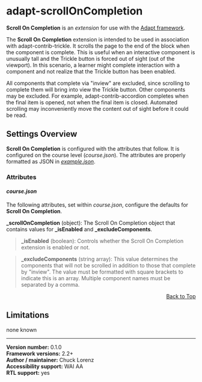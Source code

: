 # adapt-scrollOnCompletion

**Scroll On Completion** is an *extension* for use with the [Adapt framework](https://github.com/adaptlearning/adapt_framework). 

The **Scroll On Completion** extension is intended to be used in association with adapt-contrib-trickle. It scrolls the page to the end of the block when the component is complete. This is useful when an interactive component is unusually tall and the Trickle button is forced out of sight (out of the viewport). In this scenario, a learner might complete interaction with a component and not realize that the Trickle button has been enabled.  

All components that complete via "inview" are excluded, since scrolling to complete them will bring into view the Trickle button. Other components may be excluded. For example, adapt-contrib-accordion completes when the final item is opened, not when the final item is closed. Automated scrolling may inconveniently move the content out of sight before it could be read.    

## Settings Overview

**Scroll On Completion** is configured with the attributes that follow. It is configured on the course level  (*course.json*). The attributes are properly formatted as JSON in [*example.json*](https://github.com/chucklorenz/adapt-scrollOnCompletion/blob/master/example.json).

### Attributes

#### *course.json*  
The following attributes, set within *course.json*, configure the defaults for **Scroll On Completion**.  

**_scrollOnCompletion** (object): The Scroll On Completion object that contains values for **_isEnabled** and **_excludeComponents**.

>**_isEnabled** (boolean): Controls whether the Scroll On Completion extension is enabled or not.

>**_excludeComponents** (string array): This value determines the components that will not be scrolled in addition to those that complete by "inview". The value must be formatted with square brackets to indicate this is an array. Multiple component names must be separated by a comma.  

<div float align=right><a href="#top">Back to Top</a></div>

## Limitations
 
none known

----------------------------
**Version number:**  0.1.0   
**Framework versions:**  2.2+     
**Author / maintainer:** Chuck Lorenz    
**Accessibility support:** WAI AA   
**RTL support:** yes   
